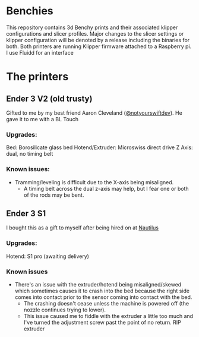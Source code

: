 # Benchies
This repository contains 3d Benchy prints and their associated klipper configurations and slicer profiles. Major changes to
the slicer settings or klipper configuration will be denoted by a release including the binaries for both. 
Both printers are running Klipper firmware attached to a Raspberry pi. I use Fluidd for an interface

# The printers

## Ender 3 V2 (old trusty)
Gifted to me by my best friend Aaron Cleveland ([@notyourswiftdev](https://github.com/notyourswiftdev)). He gave it to me with a BL Touch

### Upgrades:
Bed: Borosilicate glass bed
Hotend/Extruder: Microswiss direct drive
Z Axis: dual, no timing belt

### Known issues:
- Tramming/leveling is difficult due to the X-axis being misaligned. 
  - A timing belt across the dual z-axis may help, but I fear one or both of the rods may be bent.

## Ender 3 S1
I bought this as a gift to myself after being hired on at [Nautilus](https://github.com/nlsinc)

### Upgrades:
Hotend: S1 pro (awaiting delivery)

### Known issues
- There's an issue with the extruder/hotend being misaligned/skewed which sometimes causes it to crash into the bed because the right side comes into contact 
prior to the sensor coming into contact with the bed.
  - The crashing doesn't cease unless the machine is powered off (the nozzle continues trying to lower). 
  - This issue caused me to fiddle with the extruder a little too much and I've turned the adjustment screw past the point of no return. RIP extruder
